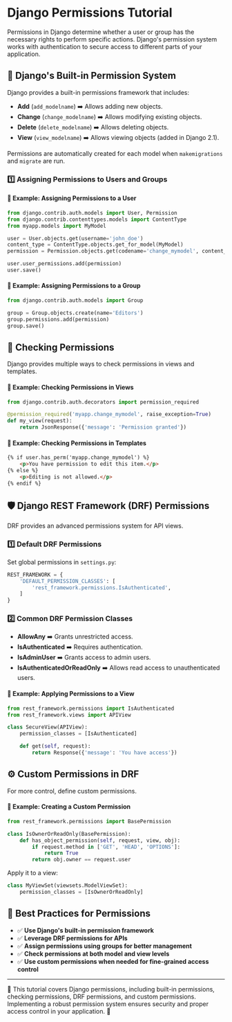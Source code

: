 # Django Permissions Tutorial

Permissions in Django determine whether a user or group has the necessary rights to perform specific actions. Django's permission system works with authentication to secure access to different parts of your application.

## 🔹 Django's Built-in Permission System

Django provides a built-in permissions framework that includes:

- **Add** (`add_modelname`) ➡️ Allows adding new objects.
- **Change** (`change_modelname`) ➡️ Allows modifying existing objects.
- **Delete** (`delete_modelname`) ➡️ Allows deleting objects.
- **View** (`view_modelname`) ➡️ Allows viewing objects (added in Django 2.1).

Permissions are automatically created for each model when `makemigrations` and `migrate` are run.

### 1️⃣ Assigning Permissions to Users and Groups

#### 📝 Example: Assigning Permissions to a User

```python
from django.contrib.auth.models import User, Permission
from django.contrib.contenttypes.models import ContentType
from myapp.models import MyModel

user = User.objects.get(username='john_doe')
content_type = ContentType.objects.get_for_model(MyModel)
permission = Permission.objects.get(codename='change_mymodel', content_type=content_type)

user.user_permissions.add(permission)
user.save()
```

#### 📝 Example: Assigning Permissions to a Group

```python
from django.contrib.auth.models import Group

group = Group.objects.create(name='Editors')
group.permissions.add(permission)
group.save()
```

## 🔐 Checking Permissions

Django provides multiple ways to check permissions in views and templates.

#### 📝 Example: Checking Permissions in Views

```python
from django.contrib.auth.decorators import permission_required

@permission_required('myapp.change_mymodel', raise_exception=True)
def my_view(request):
    return JsonResponse({'message': 'Permission granted'})
```

#### 📝 Example: Checking Permissions in Templates

```html
{% if user.has_perm('myapp.change_mymodel') %}
    <p>You have permission to edit this item.</p>
{% else %}
    <p>Editing is not allowed.</p>
{% endif %}
```

## 🛡️ Django REST Framework (DRF) Permissions

DRF provides an advanced permissions system for API views.

### 1️⃣ Default DRF Permissions

Set global permissions in `settings.py`:

```python
REST_FRAMEWORK = {
    'DEFAULT_PERMISSION_CLASSES': [
        'rest_framework.permissions.IsAuthenticated',
    ]
}
```

### 2️⃣ Common DRF Permission Classes

- **AllowAny** ➡️ Grants unrestricted access.
- **IsAuthenticated** ➡️ Requires authentication.
- **IsAdminUser** ➡️ Grants access to admin users.
- **IsAuthenticatedOrReadOnly** ➡️ Allows read access to unauthenticated users.

#### 📝 Example: Applying Permissions to a View

```python
from rest_framework.permissions import IsAuthenticated
from rest_framework.views import APIView

class SecureView(APIView):
    permission_classes = [IsAuthenticated]

    def get(self, request):
        return Response({'message': 'You have access'})
```

## ⚙️ Custom Permissions in DRF

For more control, define custom permissions.

#### 📝 Example: Creating a Custom Permission

```python
from rest_framework.permissions import BasePermission

class IsOwnerOrReadOnly(BasePermission):
    def has_object_permission(self, request, view, obj):
        if request.method in ['GET', 'HEAD', 'OPTIONS']:
            return True
        return obj.owner == request.user
```

Apply it to a view:

```python
class MyViewSet(viewsets.ModelViewSet):
    permission_classes = [IsOwnerOrReadOnly]
```

## 📌 Best Practices for Permissions

- ✅ **Use Django's built-in permission framework**
- ✅ **Leverage DRF permissions for APIs**
- ✅ **Assign permissions using groups for better management**
- ✅ **Check permissions at both model and view levels**
- ✅ **Use custom permissions when needed for fine-grained access control**

---

📖 This tutorial covers Django permissions, including built-in permissions, checking permissions, DRF permissions, and custom permissions. Implementing a robust permission system ensures security and proper access control in your application. 🚀
